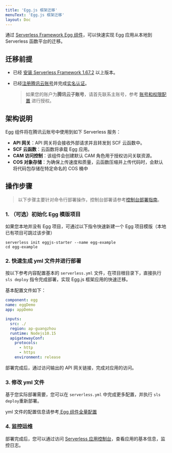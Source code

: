 ```yaml
---
title: 'Egg.js 框架迁移'
menuText: 'Egg.js 框架迁移'
layout: Doc
---
```


通过 [Serverless Framework Egg 组件](https://github.com/serverless-components/tencent-egg)，可以快速实现 Egg 应用从本地到 Serverless 函数平台的迁移。


## 迁移前提

- 已经 [安装 Serverless Framework 1.67.2](../quickstart/installation) 以上版本。
- 已经[注册腾讯云账号](https://cloud.tencent.com/document/product/378/17985)并完成[实名认证](https://cloud.tencent.com/document/product/378/10495)。

  > 如果您的账户为**腾讯云子账号**，请首先联系主账号，参考 [账号和权限配置](../quickstart/credential) 进行授权。

 ## 架构说明

Egg 组件将在腾讯云账号中使用到如下 Serverless 服务：

- **API 网关**：API 网关将会接收外部请求并且转发到 SCF 云函数中。
- **SCF 云函数**：云函数将承载 Egg 应用。
- **CAM 访问控制**：该组件会创建默认 CAM 角色用于授权访问关联资源。
- **COS 对象存储**：为确保上传速度和质量，云函数压缩并上传代码时，会默认将代码包存储在特定命名的 COS 桶中

## 操作步骤

> 以下步骤主要针对命令行部署操作，控制台部署请参考[控制台部署指南](./console)。

### 1. （可选）初始化 Egg 模版项目
如果您本地并没有 Egg 项目，可通过以下指令快速新建一个 Egg 项目模版（本地已有项目可跳过该步骤）
```
serverless init eggjs-starter --name egg-example
cd egg-example
```

### 2. 快速生成 yml 文件并进行部署
按以下参考内容配置基本的 `serverless.yml` 文件，在项目根目录下，直接执行 `sls deploy` 指令完成部署，实现 Egg.js 框架应用的快速迁移。

基本配置文件如下：
```yml
component: egg
name: eggDemo
app: appDemo

inputs:
  src: ./
  region: ap-guangzhou
  runtime: Nodejs10.15
  apigatewayConf:
    protocols:
      - http
      - https
    environment: release
```
部署完成后，通过访问输出的 API 网关链接，完成对应用的访问。

### 3. 修改 yml 文件

基于您实际部署需要，您可以在 `serverless.yml` 中完成更多配置，并执行 `sls deploy`重新部署。

yml 文件的配置信息请参考[ Egg 组件全量配置](https://github.com/serverless-components/tencent-egg/blob/master/docs/configure.md)

### 4. 监控运维
部署完成后，您可以通过访问 [Serverless 应用控制台](https://console.cloud.tencent.com/ssr)，查看应用的基本信息，监控日志。
